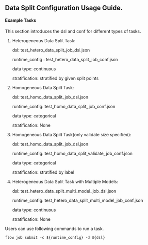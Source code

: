 ## Data Split Configuration Usage Guide.

#### Example Tasks

This section introduces the dsl and conf for different types of tasks.

1. Heterogeneous Data Split Task:

    dsl: test_hetero_data_split_job_dsl.json
    
    runtime_config : test_hetero_data_split_job_conf.json
    
    data type: continuous
    
    stratification: stratified by given split points

2. Homogeneous Data Spilt Task:

    dsl: test_homo_data_split_job_dsl.json
    
    runtime_config: test_homo_data_split_job_conf.json
    
    data type: categorical
    
    stratification: None


3. Homogeneous Data Spilt Task(only validate size specified):

    dsl: test_homo_data_split_job_dsl.json
    
    runtime_config: test_homo_data_split_validate_job_conf.json
    
    data type: categorical
    
    stratification: stratified by label

4. Heterogeneous Data Split Task with Multiple Models:

    dsl: test_hetero_data_split_multi_model_job_dsl.json
    
    runtime_config: test_hetero_data_split_multi_model_job_conf.json
    
    data type: continuous
    
    stratification: None

Users can use following commands to run a task.

    flow job submit -c ${runtime_config} -d ${dsl}

